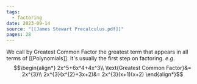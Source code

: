 ```yaml
---
tags:
  - factoring
date: 2023-09-14
source: "[[James Stewart Precalculus.pdf]]"
pages: 28
---
```

We call by Greatest Common Factor the greatest term that appears in all terms of [[Polynomials]]. It's usually the first step on factoring.
$e.g.$
$$\begin{align*}
2x^5+6x^4+4x^3\\
\text{Greatest Common Factor}&= 2x^{3}\\
2x^{3}(x^{2}+3x+2)&= 2x^{3}(x+1)(x+2)
\end{align*}$$
